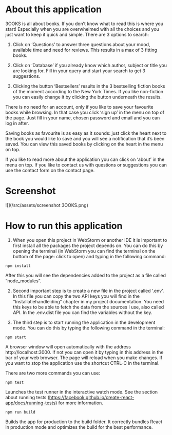 # About this application
3OOKS is all about books. If you don’t know what to read this is where you start! Especially when you are overwhelmed with all the choices and you just want to keep it quick and simple. There are 3 options to search:

1. Click on ‘Questions’ to answer three questions about your mood, available time and need for reviews. This results in a max of 3 fitting books.

2. Click on ‘Database’ if you already know which author, subject or title you are looking for. Fill in your query and start your search to get 3 suggestions.

3. Clicking the button ‘Bestsellers’ results in the 3 bestselling fiction books of the moment according to the New York Times. If you like non-fiction you can easily change it by clicking the button underneath the results.

There is no need for an account, only if you like to save your favourite books while browsing. In that case you click ‘sign up’ in the menu on top of the page. Just fill in your name, chosen password and email and you can log in after.

Saving books as favourite is as easy as it sounds: just click the heart next to the book you would like to save and you will see a notification that it’s been saved. You can view this saved books by clicking on the heart in the menu on top.

If you like to read more about the application you can click on ‘about’ in the menu on top. If you like to contact us with questions or suggestions you can use the contact form on the contact page.

# Screenshot
![](/src/assets/screenshot 3OOKS.png)

# How to run this application
1. When you open this project in WebStorm or another IDE it is important to first install all the packages the project depends on. You can do this by opening the terminal (in WebStorm you can find the terminal on the bottom of the page: click to open) and typing in the following command:

`npm install`

After this you will see the dependencies added to the project as a file called “node_modules”.

2. Second important step is to create a new file in the project called ‘.env’. In this file you can copy the two API keys you will find in the "Installatiehandleiding" chapter in my project documentation. You need this keys to be able to fetch the data from the sources I use, also called API. In the .env.dist file you can find the variables without the key.

3. The third step is to start running the application in the development mode. You can do this by typing the following command in the terminal:

`npm start`

A browser window will open automatically with the address http://localhost:3000. If not you can open it by typing in this address in the bar of your web browser. The page will reload when you make changes. If you want to stop the application use the shortcut CTRL-C in the terminal.

There are two more commands you can use:

`npm test`

Launches the test runner in the interactive watch mode. See the section about running tests (https://facebook.github.io/create-react-app/docs/running-tests) for more information.

`npm run build`

Builds the app for production to the build folder. It correctly bundles React in production mode and optimizes the build for the best performance.

